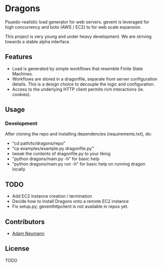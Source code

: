 # Dragons

Psuedo-realistic load generator for web servers. gevent is leveraged for high concurrency and boto (AWS / EC2) to for web scale expansion.

This project is very young and under heavy development. We are striving towards a stable alpha interface.

## Features

* Load is generated by simple workflows that resemble Finite State Machines.
* Workflows are stored in a dragonfile, separate from server configuration details. This is a design choice to decouple the logic and configuration.
* Access to the underlying HTTP client permits rich interactions (ie. cookies).

## Usage

### Development

After cloning the repo and installing dependencies (requirements.txt), do:
- "cd path/to/dragons/repo"
- "cp examples/example.py dragonfile.py"
- tweak the contents of dragonfile.py to your liking
- "python dragons/main.py -h" for basic help
- "python dragons/main.py run -h" for basic help on running dragon locally

## TODO

* Add EC2 instance creation / termination
* Decide how to install Dragons onto a remote EC2 instance
* Fix setup.py; geventhttpclient is not available in repos yet.


## Contributors

* [Adam Neumann](https://github.com/noizwaves)

## License

TODO